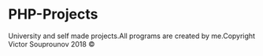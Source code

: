 # PHP-Projects

University and self made projects.All programs are created by me.Copyright Victor Souprounov 2018 ©
